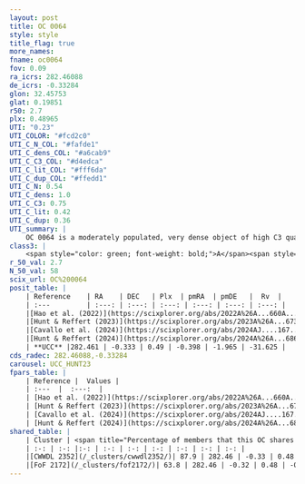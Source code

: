 ```yaml
---
layout: post
title: OC 0064
style: style
title_flag: true
more_names: 
fname: oc0064
fov: 0.09
ra_icrs: 282.46088
de_icrs: -0.33284
glon: 32.45753
glat: 0.19851
r50: 2.7
plx: 0.48965
UTI: "0.23"
UTI_COLOR: "#fcd2c0"
UTI_C_N_COL: "#fafde1"
UTI_C_dens_COL: "#a6cab9"
UTI_C_C3_COL: "#d4edca"
UTI_C_lit_COL: "#fff6da"
UTI_C_dup_COL: "#ffedd1"
UTI_C_N: 0.54
UTI_C_dens: 1.0
UTI_C_C3: 0.75
UTI_C_lit: 0.42
UTI_C_dup: 0.36
UTI_summary: |
    OC 0064 is a moderately populated, very dense object of high C3 quality. It was recently reported in the literature.<br><br><span style="color: #99180f; font-weight: bold;">Warning: </span>This is possibly a duplicated object, which shares a significant percentage of members with at least one previously reported entry.
class3: |
    <span style="color: green; font-weight: bold;">A</span><span style="color: #FFC300; font-weight: bold;">B</span>
r_50_val: 2.7
N_50_val: 58
scix_url: OC%200064
posit_table: |
    | Reference    | RA    | DEC   | Plx  | pmRA  | pmDE   |  Rv  |
    | :---         | :---: | :---: | :---: | :---: | :---: | :---: |
    |[Hao et al. (2022)](https://scixplorer.org/abs/2022A%26A...660A...4H) | 282.464 | -0.328 | 0.54 | -0.397 | -1.938 | -- |
    |[Hunt & Reffert (2023)](https://scixplorer.org/abs/2023A%26A...673A.114H) | 282.466 | -0.331 | 0.461 | -0.385 | -1.899 | -35.34 |
    |[Cavallo et al. (2024)](https://scixplorer.org/abs/2024AJ....167...12C) | 282.476 | -0.335 | 0.458 | -- | -- | -- |
    |[Hunt & Reffert (2024)](https://scixplorer.org/abs/2024A%26A...686A..42H) | 282.466 | -0.331 | 0.461 | -0.385 | -1.899 | -35.34 |
    | **UCC** |282.461 | -0.333 | 0.49 | -0.398 | -1.965 | -31.625 | 
cds_radec: 282.46088,-0.33284
carousel: UCC_HUNT23
fpars_table: |
    | Reference |  Values |
    | :---  |  :---:  |
    | [Hao et al. (2022)](https://scixplorer.org/abs/2022A%26A...660A...4H) | `AG=3.6, age=6.0, Z=0.028` |
    | [Hunt & Reffert (2023)](https://scixplorer.org/abs/2023A%26A...673A.114H) | `AV50=5.166, diffAV50=2.852, MOD50=11.56, logAge50=7.543` |
    | [Cavallo et al. (2024)](https://scixplorer.org/abs/2024AJ....167...12C) | `AV50=5.06, dMod50=11.57, logAge50=7.59, [Fe/H]50=0.48` |
    | [Hunt & Reffert (2024)](https://scixplorer.org/abs/2024A%26A...686A..42H) | `MassJ=1536.02` |
shared_table: |
    | Cluster | <span title="Percentage of members that this OC shares with the ones listed">%</span>   | RA   | DEC   | Plx   | pmRA  | pmDE  | Rv | UTI |
    | :-: | :-: |:-: | :-: | :-: | :-: | :-: | :-: | :-: |
    |[CWWDL 2352](/_clusters/cwwdl2352/)| 87.9 | 282.46 | -0.33 | 0.48 | -0.42 | -1.97 | -31.63 |0.07 |
    |[FoF 2172](/_clusters/fof2172/)| 63.8 | 282.46 | -0.32 | 0.48 | -0.4 | -1.92 | -163.47 |0.43 |
---
```

